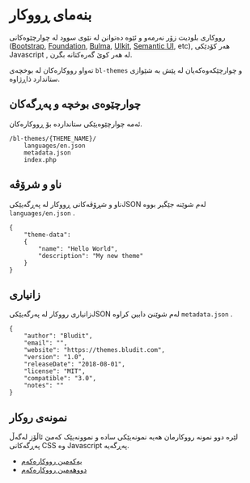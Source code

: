 # بنەمای ڕووکار
<!-- position: 1 -->

رووکاری بلودیت زۆر نەرمەو و ئێوە دەتوانن لە نێوی سوود لە چوارچێوەکانی ([Bootstrap](http://getbootstrap.com/), [Foundation](https://foundation.zurb.com/), [Bulma](https://bulma.io), [UIkit](https://getuikit.com/), [Semantic UI](https://semantic-ui.com), etc), هەر کۆدێکی Javascript , لە هەر کوێ گەرەکتانە بگرن.

تەواو رووکارەکان لە بوخچەی `bl-themes` و چوارچێکەوەکەیان لە پێش بە شێوازی ستاندارد ذاڕژاوە.

<h2 id="structure">چوارچێوەی بوخچە و پەڕگەکان</h2>

ئەمە چوارچێوەیێکی ستانداردە بۆ ڕووکارەکان.

```
/bl-themes/{THEME_NAME}/
	languages/en.json
	metadata.json
	index.php
```

<h2 id="name-description">ناو و شرۆڤە</h2>

ناو و شڕۆڤەکانی ڕووکار لە پەڕگەیێکیJSON لەم شوێنە جێگیر بووە  `languages/en.json`   .

```
{
	"theme-data":
	{
		"name": "Hello World",
		"description": "My new theme"
	}
}
```

<h2 id="information">زانیاری</h2>

زانیاری رووکار لە پەرگەیێکیJSON لەم شوێنێ دابین کراوە    `metadata.json`  .

```
{
	"author": "Bludit",
	"email": "",
	"website": "https://themes.bludit.com",
	"version": "1.0",
	"releaseDate": "2018-08-01",
	"license": "MIT",
	"compatible": "3.0",
	"notes": ""
}
```

<h2 id="examples">نمونەی روکار</h2>

لێرە دوو نمونە رووکارمان هەیە نمونەیێکی سادە و نموونەیێک کەمێ ئاڵۆز لەگەڵ پەڕگەکانی CSS وە Javascript پەڕگەیە.

- [یەکەمین رووکارەکەم](https://docs.bludit.com/en/themes/example-my-first-theme)
- [دووهەمین رووکارەکەم](https://docs.bludit.com/en/themes/example-my-second-theme)
